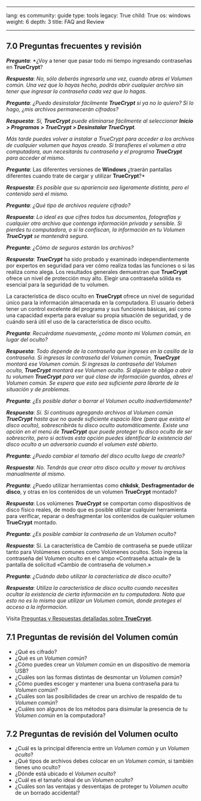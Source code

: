 

---

lang: es
community: guide
type: tools
legacy: True
child: True
os: windows
weight: 6
depth: 3
title: FAQ and Review

---

<a name="7.0"></a>
## 7.0 Preguntas frecuentes y revisión ##

<div class="background" markdown="1"> 

***Pregunta***: *¿Voy a tener que pasar todo mi tiempo ingresando contraseñas en **TrueCrypt**?

***Respuesta***: *No, sólo deberás ingresarla una vez, cuando abras el Volumen común. Una vez que lo hayas hecho, podrás abrir cualquier archivo sin tener que ingresar la contraseña cada vez que lo hagas.*

***Pregunta***: *¿Puedo desinstalar fácilmente **TrueCrypt** si ya no lo quiero? Si lo hago, ¿mis archivos permanecerán cifrados?*

***Respuesta***: *Sí, **TrueCrypt** puede eliminarse fácilmente al seleccionar **Inicio > Programas > TrueCrypt > Desinstalar TrueCrypt**.*

*Más tarde puedes volver a instalar a TrueCrypt para acceder a los archivos de cualquier volumen que hayas creado. Si transfieres el volumen a otra computadora, aun necesitarás tu contraseña y el programa **TrueCrypt** para acceder al mismo.*

***Pregunta***: Las diferentes versiones de **Windows** ¿traerán pantallas diferentes cuando trate de cargar y utilizar **TrueCrypt**?*

***Respuesta***: *Es posible que su apariencia sea ligeramente distinta, pero el contenido será el mismo.*

***Pregunta***: *¿Qué tipo de archivos requiere cifrado?*

***Respuesta***: *Lo ideal es que cifres todos tus documentos, fotografías y cualquier otro archivo que contenga información privada y sensible. Si pierdes tu computadora, o si la confiscan, la información en tu Volumen **TrueCrypt** se mantendrá segura.*

***Pregunta***: *¿Cómo de seguros estarán los archivos?*

***Respuesta***: ***TrueCrypt*** ha sido probado y examinado independientemente por expertos en seguridad para ver cómo realiza todas las funciones o si las realiza como alega. Los resultados generales demuestran que **TrueCrypt** ofrece un nivel de protección muy alto. Elegir una contraseña sólida es esencial para la seguridad de tu volumen.

La característica de disco oculto en **TrueCrypt** ofrece un nivel de seguridad único para la información almacenada en la computadora. El usuario deberá tener un control excelente del programa y sus funciones básicas, así como una capacidad experta para evaluar su propia situación de seguridad, y de cuándo será útil el uso de la característica de disco oculto. 

***Pregunta***: *Recuérdame nuevamente, ¿cómo monto mi Volumen común, en lugar del oculto?*

***Respuesta***: *Todo depende de la contraseña que ingreses en la casilla de la contraseña. Si ingresas la contraseña del Volumen común, **TrueCrypt** montará ese Volumen común. Si ingresas la contraseña del Volumen oculto, **TrueCrypt** montará ese Volumen oculto. Si alguien te obliga a abrir tu volumen **TrueCrypt** para ver qué clase de información guardas, abres el Volumen común. Se espera que esto sea suficiente para librarte de la situación y de problemas.* 

***Pregunta***: *¿Es posible dañar o borrar el Volumen oculto inadvertidamente?*

***Respuesta***: *Sí. Si continuas agregando archivos al Volumen común **TrueCrypt** hasta que no quede suficiente espacio libre (para que exista el disco oculto), sobrescribirás tu disco oculto automáticamente. Existe una opción en el menú de **TrueCrypt** que puede proteger tu disco oculto de ser sobrescrito, pero si activas esta opción puedes identificar la existencia del disco oculto a un adversario cuando el volumen esté abierto.*

***Pregunta***: *¿Puedo cambiar el tamaño del disco oculto luego de crearlo?*

***Respuesta***: *No. Tendrás que crear otro disco oculto y mover tu archivos manualmente al mismo.* 

***Pregunta***: ¿Puedo utilizar herramientas como **chkdsk**, **Desfragmentador de disco**, y otras en los contenidos de un volumen **TrueCrypt** montado?

***Respuesta***: Los volúmenes ***TrueCrypt*** se comportan como dispositivos de disco físico reales, de modo que es posible utilizar cualquier herramienta para verificar, reparar o desfragmentar los contenidos de cualquier volumen **TrueCrypt** montado.

***Pregunta***: *¿Es posible cambiar la contraseña de un Volumen oculto?* 

***Respuesta***: Sí. La característica de Cambio de contraseña se puede utilizar tanto para Volúmenes comunes como Volúmenes ocultos. Solo ingresa la contraseña del Volumen oculto en el campo «Contraseña actual» de la pantalla de solicitud «Cambio de contraseña de volumen.»

***Pregunta***: *¿Cuándo debo utilizar la característica de disco oculto?*

***Respuesta***: *Utiliza la característica de disco oculto cuando necesites ocultar la existencia de cierta información en tu computadora. Nota que esto no es lo mismo que utilizar un Volumen común, donde proteges el acceso a la información.*

Visita [Preguntas y Respuestas detalladas sobre **TrueCrypt**](http://andryou.com/truecrypt/faq.php).

</div>

<a name="7.1"></a>
## 7.1 Preguntas de revisión del Volumen común ##

- ¿Qué es cifrado? 
- ¿Qué es un *Volumen común*?
- ¿Cómo puedes crear un *Volumen común* en un dispositivo de memoria USB?
- ¿Cuáles son las formas distintas de desmontar un *Volumen común*?
- ¿Cómo puedes escoger y mantener una buena contraseña para tu *Volumen común*? 
- ¿Cuáles son las posibilidades de crear un archivo de respaldo de tu *Volumen común*?
- ¿Cuáles son algunos de los métodos para disimular la presencia de tu *Volumen común* en la computadora?

<a name="7.2"></a>
## 7.2 Preguntas de revisión del Volumen oculto ##

- ¿Cuál es la principal diferencia entre un *Volumen común* y un *Volumen oculto*?
- ¿Qué tipos de archivos debes colocar en un *Volumen común*, si también tienes uno oculto?
- ¿Dónde está ubicado el *Volumen oculto*?
- ¿Cuál es el tamaño ideal de un *Volumen oculto*?
- ¿Cuáles son las ventajas y desventajas de proteger tu *Volumen oculto* de un borrado accidental?

